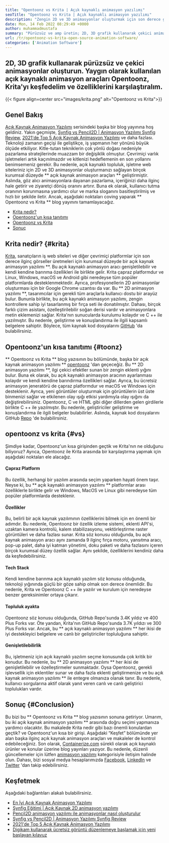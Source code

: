 ```yaml
---
title: "Opentoonz vs Krita | Açık kaynaklı animasyon yazılımı" 
seoTitle: "Opentoonz vs Krita | Açık kaynaklı animasyon yazılımı" 
description: "Zengin 2D ve 3D animasyonlar oluşturmak için son derece gelişmiş kendi kendine barındırılmış açık kaynaklı animasyon yazılımı. Bu blog yazısı Opentoonz vs Krita'nın karşılaştırılması ile ilgilidir." 
date: Mon, 14 Feb 2022 08:29:49 +0000
author: muhammadmustafa
summary: "Pürüzsüz ve amp üretin; 2D, 3D grafik kullanarak çekici animasyonlar. Yaygın olarak kullanılan açık kaynaklı animasyon araçları Opentoonz, Krita'yı keşfedelim ve özelliklerini karşılaştıralım." 
url: /tr/opentoonz-vs-krita-open-source-animation-software/
categories: ['Animation Software']
---
```


## 2D, 3D grafik kullanarak pürüzsüz ve çekici animasyonlar oluşturun. Yaygın olarak kullanılan açık kaynaklı animasyon araçları Opentoonz, Krita'yı keşfedelim ve özelliklerini karşılaştıralım.

{{< figure align=center src="images/krita.png" alt="Opentoonz vs Krita">}}


## Genel Bakış
[Açık Kaynak Animasyon Yazılımı][1] serisindeki başka bir blog yayınına hoş geldiniz. Yakın geçmişte, [Synfig vs Pencil2D | Animasyon Yazılımı Synfig Review][2], [2021'de Top 5 Açık Kaynak Animasyon Yazılımı][3] ve daha fazlası. Teknoloji zamanın geçişi ile geliştikçe, iş yapmanın her yönünü büyük ölçüde etkiliyor. Kitle-tutan tekniklerin çok yönlü doğası nedeniyle pazarlama stratejilerinde muazzam bir değişiklik olmuştur. Çevrimiçi varlık işletmeleri artık kaçınılmazdır ve kitlenizi hedeflemenin en son yollarını benimsemeniz gerekir.
Bu nedenle, açık kaynaklı topluluk, işletme web siteleriniz için 2D ve 3D animasyonlar oluşturmanızı sağlayan birçok kurumsal düzeyde ** açık kaynak animasyon araçları ** geliştirmiştir. Aslında, göz alıcı animasyonlara dayanan pazarlama, içeriğinizi daha ilginç hale getirir ve ziyaretçi dönüş oranını artırır. Buna ek olarak, kullanıcı tutma oranının korunmasına yardımcı olur ve marka sloganını basitleştirilmiş ve hızlı bir şekilde iletir. Ancak, aşağıdaki noktaları coving yaparak ** Opentoonz vs Krita ** blog yayınını tamamlayacağız.
  * [Krita nedir?][4]
  * [Opentoonz'un kısa tanıtımı][5]
  * [Opentoonz vs Krita][6]
  * [Sonuç][7]

## Krita nedir? {#krita}
[Krita][8], sanatçıların iş web siteleri ve diğer çevrimiçi platformlar için son derece ilginç görseller üretmeleri için kurumsal düzeyde bir açık kaynak animasyon yazılımı **. Bu açık kaynaklı animasyon aracı genişletilebilir ve kendi kendine barınma özellikleri ile birlikte gelir. Krita çapraz platformdur ve Linux, Windows, macOS ve Android gibi neredeyse tüm popüler platformlarda desteklenmektedir. Ayrıca, profesyonellerin 2D animasyonlar oluşturması için bir Google Chrome uzantısı da var. Bu ** 2D animasyon yazılımı **, tasarımcılar için gerekli tüm araçlarla kullanıcı dostu bir arayüz bulur.
Bununla birlikte, bu açık kaynaklı animasyon yazılımı, zengin kontrollere sahip iyi tasarlanmış bir fırça seti ile donatılmıştır. Dahası, birçok farklı çizim asistanı, özelleştirilebilir soğan derisi vardır ve animasyonlara metin eklemenizi sağlar. Krita'nın sunucularda kurulumu kolaydır ve C ++ ile yazılmıştır. Bu nedenle, geliştirme ve konuşlandırma ile ilgili kapsamlı belgelere sahiptir. Böylece, tüm kaynak kod dosyalarını [GitHub][9] 'da bulabilirsiniz.

## Opentoonz'un kısa tanıtımı {#toonz}
** Opentoonz vs Krita ** blog yazısının bu bölümünde, başka bir açık kaynak animasyon yazılımı ** [opentoonz][10] 'dan geçeceğiz. Bu ** 2D animasyon yazılımı **, ilgi çekici efektler sunan bir zengin eklenti yığını bulur. Buna ek olarak, bu açık kaynaklı animasyon aracının ayarlanması kolaydır ve kendi kendine barındırma özellikleri sağlar. Ayrıca, bu ücretsiz animasyon jeneratörü de çapraz platformdur ve macOS ve Windows için desteklenir. Ayrıca, yeni görüntüler oluşturmak için görüntülerin üst üste binmenizi sağlar ve etkilenen olay ışığı etkisi yardımıyla olay ışığını da değiştirebilirsiniz.
Opentoonz, C ve HTML gibi diğer dillerden gelen girdilerle birlikte C ++ ile yazılmıştır. Bu nedenle, geliştiriciler geliştirme ve konuşlandırma ile ilgili belgeler bulabilirler. Aslında, kaynak kod dosyalarını GitHub [Repo][11] 'de bulabilirsiniz.

## opentoonz vs krita {#vs}
Şimdiye kadar, Opentoonz'un kısa girişinden geçtik ve Krita'nın ne olduğunu biliyoruz? Ayrıca, Opentoonz ile Krita arasında bir karşılaştırma yapmak için aşağıdaki noktaları ele alacağız.

#### Çapraz Platform
Bu özellik, herhangi bir yazılım arasında seçim yaparken hayati önem taşır. Neyse ki, bu ** açık kaynaklı animasyon yazılımı ** platformlar arası özelliklerle birlikte gelir ve Windows, MacOS ve Linux gibi neredeyse tüm popüler platformlarda desteklenir.

#### Özellikler
Bu, belirli bir açık kaynak yazılımının özelliklerini bilmek için en önemli bir adımdır. Bu nedenle, Opentoonz bir özellik izleme sistemi, eklenti API'si, uzaktan kamera kontrolü, kalem stabilizasyonu, vektörleştirme raster görüntüleri ve daha fazlası sunar. Krita söz konusu olduğunda, bu açık kaynak animasyon aracı aynı zamanda 9 ilginç fırça motoru, yansıtma aracı, pop-up palet, daha iyi katman yönetimi, doku paketi ve daha fazlasını içeren birçok kurumsal düzey özellik sağlar. Aynı şekilde, özelliklerini kendiniz daha da keşfedebilirsiniz.

#### Tech Stack
Kendi kendine barınma açık kaynaklı yazılım söz konusu olduğunda, teknoloji yığınında güçlü bir göze sahip olmak son derece önemlidir. Bu nedenle, Krita ve Opentoonz C ++ ile yazılır ve kurulum için neredeyse benzer gereksinimler ortaya çıkarır.

#### Topluluk ayakta
Opentoonz söz konusu olduğunda, GitHub Repo'sunda 3.4K yıldız ve 400 Plus Forks var. Öte yandan, Krita'nın GitHub Repo'sunda 3.7K yıldızı ve 300 Plus Forks var. Ancak, bu ** açık kaynaklı animasyon yazılımı ** her ikisi de iyi destekleyici belgelere ve canlı bir geliştiriciler topluluğuna sahiptir.

#### Genişletilebilirlik
Bu, işletmeniz için açık kaynaklı yazılım seçme konusunda çok kritik bir konudur. Bu nedenle, bu ** 2D animasyon yazılımı ** her ikisi de genişletilebilir ve özelleştirmeler sunmaktadır. Oysa Opentoonz, gerekli işlevsellik için eklentiler sunar ve daha fazla eklenti geliştirmenize ve bu açık kaynak animasyon yazılımı ** ile entegre olmanıza olanak tanır. Bu nedenle, kullanıcı sorgularına aktif olarak yanıt veren canlı ve canlı geliştirici toplulukları vardır.

## Sonuç {#Conclusion}
Bu bizi bu ** Opentoonz vs Krita ** blog yazısının sonuna getiriyor. Umarım, bu iki açık kaynak animasyon yazılımı ** arasında doğru seçimi yapmanıza yardımcı olacaktır. Bu makalede Krita nedir gibi bazı önemli konulardan geçtik? ve Opentoonz'un kısa bir girişi. Aşağıdaki “Keşfet” bölümünde yer alan başka ilginç açık kaynak animasyon araçları ve makaleler de kontrol edebileceğiniz.
Son olarak, [Containerize.com][12] sürekli olarak açık kaynaklı ürünler ve konular üzerine blog yayınları yazıyor. Bu nedenle, düzenli güncellemeler için lütfen [animasyon yazılımı][13] kategorisiyle iletişim halinde olun. Dahası, bizi sosyal medya hesaplarımızda [Facebook][14], [LinkedIn][15] ve [Twitter][16] 'dan takip edebilirsiniz.

## Keşfetmek
Aşağıdaki bağlantıları alakalı bulabilirsiniz.
  * [En İyi Açık Kaynak Animasyon Yazılımı][13]
  * [Synfig Eğitimi | Açık Kaynak 2D animasyon yazılımı][17]
  * [Pencil2D animasyon yazılımı ile animasyonlar nasıl oluşturulur][18]
  * [Synfig vs Pencil2D | Animasyon Yazılımı Synfig Review][2]
  * [2021'de Top 5 Açık Kaynak Animasyon Yazılımı][3]
  * [Digikam kullanarak ücretsiz görüntü düzenlemeye başlamak için yeni başlayan kılavuz][19]

  
[1]: https://blog.containerize.com/category/animation-software/
[2]: https://blog.containerize.com/animation-software/synfig-vs-pencil2d-animation-software-synfig-review/
[3]: https://blog.containerize.com/animation-software/top-5-open-source-animation-software-in-2021/
[4]: #krita
[5]: #toonz
[6]: #vs
[7]: #Conclusion
[8]: https://products.containerize.com/animation-software/krita/
[9]: https://github.com/KDE/krita
[10]: https://products.containerize.com/animation-software/opentoonz/
[11]: https://github.com/opentoonz/opentoonz
[12]: https://www.containerize.com/
[13]: https://products.containerize.com/animation-software/
[14]: https://web.facebook.com/containerize
[15]: https://www.linkedin.com/company/containerize/
[16]: https://twitter.com/containerize_co
[17]: https://blog.containerize.com/animation-software/synfig-tutorial-an-open-source-2d-animation-software/
[18]: https://blog.containerize.com/animation-software/how-to-create-animations-with-pencil2d-animation-software/
[19]: https://blog.containerize.com/animation-software/beginners-guide-to-start-free-image-editing-using-digikam/
